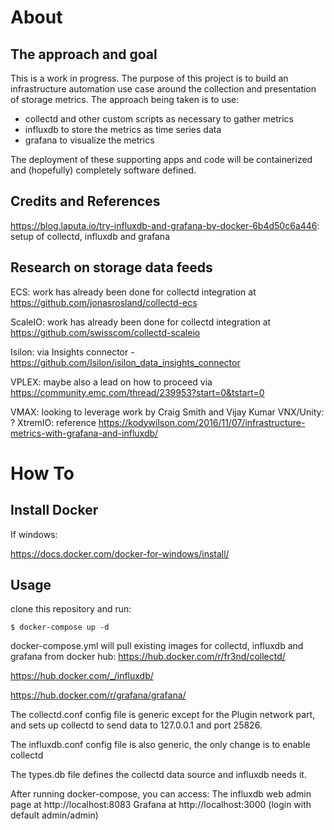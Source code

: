 # About

## The approach and goal
This is a work in progress. The purpose of this project is to build an infrastructure automation use case around the collection and presentation of storage metrics. The approach being taken is to use:

- collectd and other custom scripts as necessary to gather metrics
- influxdb to store the metrics as time series data
- grafana to visualize the metrics

The deployment of these supporting apps and code will be containerized and (hopefully) completely software defined.

## Credits and References
https://blog.laputa.io/try-influxdb-and-grafana-by-docker-6b4d50c6a446: setup of collectd, influxdb and grafana

## Research on storage data feeds
ECS: work has already been done for collectd integration at https://github.com/jonasrosland/collectd-ecs

ScaleIO: work has already been done for collectd integration at https://github.com/swisscom/collectd-scaleio

Isilon: via Insights connector - https://github.com/Isilon/isilon_data_insights_connector

VPLEX: maybe also a lead on how to proceed via https://community.emc.com/thread/239953?start=0&tstart=0

VMAX: looking to leverage work by Craig Smith and Vijay Kumar
VNX/Unity: ?
XtremIO: reference https://kodywilson.com/2016/11/07/infrastructure-metrics-with-grafana-and-influxdb/



# How To

## Install Docker
If windows:

https://docs.docker.com/docker-for-windows/install/


## Usage
clone this repository and run:

```
$ docker-compose up -d
```

docker-compose.yml will pull existing images for collectd, influxdb and grafana from docker hub:
https://hub.docker.com/r/fr3nd/collectd/

https://hub.docker.com/_/influxdb/

https://hub.docker.com/r/grafana/grafana/


The collectd.conf config file is generic except for the Plugin network part, and sets up collectd to send data to 127.0.0.1 and port 25826.

The influxdb.conf config file is also generic, the only change is to enable collectd

The types.db file defines the collectd data source and influxdb needs it.

After running docker-compose, you can access:
The influxdb web admin page at http://localhost:8083
Grafana at http://localhost:3000 (login with default admin/admin)


